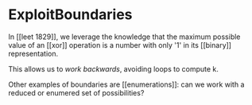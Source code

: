 # ExploitBoundaries

In [[leet 1829]], we leverage the knowledge that the maximum possible value of an [[xor]] operation is a number with only '1' in its [[binary]] representation.

This allows us to *work backwards*, avoiding loops to compute k.

Other examples of boundaries are [[enumerations]]: can we work with a reduced or enumered set of possibilities?

